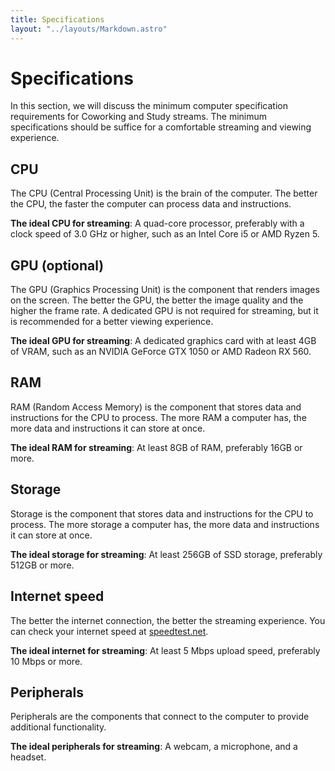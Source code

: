 ```yaml
---
title: Specifications
layout: "../layouts/Markdown.astro"
---
```


<!--
    https://help.twitch.tv/s/article/broadcasting-guidelines?language=en_US
    https://third-stinger-20a.notion.site/A-Coworking-Streamer-Cheat-Sheet-01ee1e5ff006410d84c339069ea6546c
-->

# Specifications

In this section, we will discuss the minimum computer specification requirements for Coworking and Study streams. The minimum specifications should be suffice for a comfortable streaming and viewing experience.

## CPU

The CPU (Central Processing Unit) is the brain of the computer. The better the CPU, the faster the computer can process data and instructions.

**The ideal CPU for streaming**: A quad-core processor, preferably with a clock speed of 3.0 GHz or higher, such as an Intel Core i5 or AMD Ryzen 5.

## GPU (optional)

The GPU (Graphics Processing Unit) is the component that renders images on the screen. The better the GPU, the better the image quality and the higher the frame rate. A dedicated GPU is not required for streaming, but it is recommended for a better viewing experience.

**The ideal GPU for streaming**: A dedicated graphics card with at least 4GB of VRAM, such as an NVIDIA GeForce GTX 1050 or AMD Radeon RX 560.

## RAM

RAM (Random Access Memory) is the component that stores data and instructions for the CPU to process. The more RAM a computer has, the more data and instructions it can store at once.

**The ideal RAM for streaming**: At least 8GB of RAM, preferably 16GB or more.

## Storage

Storage is the component that stores data and instructions for the CPU to process. The more storage a computer has, the more data and instructions it can store at once.

**The ideal storage for streaming**: At least 256GB of SSD storage, preferably 512GB or more.

## Internet speed

The better the internet connection, the better the streaming experience. You can check your internet speed at [speedtest.net](https://www.speedtest.net/).

**The ideal internet for streaming**: At least 5 Mbps upload speed, preferably 10 Mbps or more.

## Peripherals

Peripherals are the components that connect to the computer to provide additional functionality.

**The ideal peripherals for streaming**: A webcam, a microphone, and a headset.

